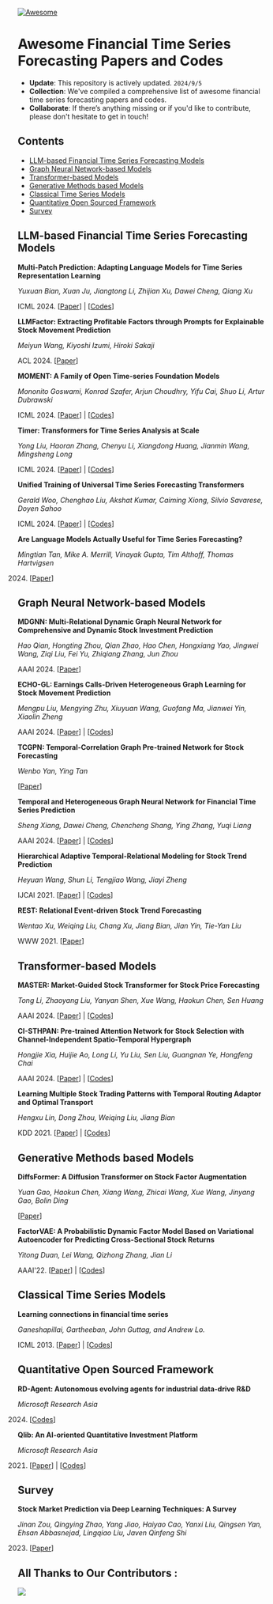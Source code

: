[![Awesome](https://cdn.rawgit.com/sindresorhus/awesome/d7305f38d29fed78fa85652e3a63e154dd8e8829/media/badge.svg)](https://github.com/TongjiFinLab/awesome-financial-time-series-forecasting) 

# Awesome Financial Time Series Forecasting Papers and Codes


+ **Update**: This repository is actively updated.  `2024/9/5`
+ **Collection**: We've compiled a comprehensive list of awesome financial time series forecasting papers and codes.
+ **Collaborate**: If there’s anything missing or if you'd like to contribute, please don't hesitate to get in touch!

## Contents

+ [LLM-based Financial Time Series Forecasting Models](#LLM-based-Financial-Time-Series-Forecasting-Models)
+ [Graph Neural Network-based Models](#Graph-Neural-Network-based-Models)
+ [Transformer-based Models](#Transformer-based-Models)
+ [Generative Methods based Models](#Generative-Methods-based-Models)
+ [Classical Time Series Models](#Classical-Time-Series-Models)
+ [Quantitative Open Sourced Framework](#Quantitative-Open-Sourced-Framework)
+ [Survey](#Survey)


## LLM-based Financial Time Series Forecasting Models

**Multi-Patch Prediction: Adapting Language Models for Time Series Representation Learning** 

*Yuxuan Bian, Xuan Ju, Jiangtong Li, Zhijian Xu, Dawei Cheng, Qiang Xu* 

ICML 2024. [[Paper](https://openreview.net/forum?id=Rx9GMufByc)] | [[Codes](https://github.com/yxbian23/aLLM4TS)]


**LLMFactor: Extracting Profitable Factors through Prompts for Explainable Stock Movement Prediction**

*Meiyun Wang, Kiyoshi Izumi, Hiroki Sakaji*

ACL 2024. [[Paper](https://aclanthology.org/2024.findings-acl.185.pdf)]


**MOMENT: A Family of Open Time-series Foundation Models**

*Mononito Goswami, Konrad Szafer, Arjun Choudhry, Yifu Cai, Shuo Li, Artur Dubrawski*

ICML 2024. [[Paper](https://arxiv.org/abs/2402.03885)] | [[Codes](https://github.com/moment-timeseries-foundation-model/moment)]


**Timer: Transformers for Time Series Analysis at Scale**

*Yong Liu, Haoran Zhang, Chenyu Li, Xiangdong Huang, Jianmin Wang, Mingsheng Long*

ICML 2024. [[Paper](https://arxiv.org/abs/2402.02368)] | [[Codes](https://github.com/thuml/Large-Time-Series-Model)]

**Unified Training of Universal Time Series Forecasting Transformers**

*Gerald Woo, Chenghao Liu, Akshat Kumar, Caiming Xiong, Silvio Savarese, Doyen Sahoo*

ICML 2024. [[Paper](https://arxiv.org/abs/2402.02592)] | [[Codes](https://github.com/redoules/moirai)]

**Are Language Models Actually Useful for Time Series Forecasting?**

*Mingtian Tan, Mike A. Merrill, Vinayak Gupta, Tim Althoff, Thomas Hartvigsen*

2024. [[Paper](https://arxiv.org/abs/2406.16964)]


## Graph Neural Network-based Models

**MDGNN: Multi-Relational Dynamic Graph Neural Network for Comprehensive and Dynamic Stock Investment Prediction**

*Hao Qian, Hongting Zhou, Qian Zhao, Hao Chen, Hongxiang Yao, Jingwei Wang, Ziqi Liu, Fei Yu, Zhiqiang Zhang, Jun Zhou*

AAAI 2024. [[Paper](https://ojs.aaai.org/index.php/AAAI/article/view/29381)]

**ECHO-GL: Earnings Calls-Driven Heterogeneous Graph Learning for Stock Movement Prediction**

*Mengpu Liu, Mengying Zhu, Xiuyuan Wang, Guofang Ma, Jianwei Yin, Xiaolin Zheng*

AAAI 2024. [[Paper](https://ojs.aaai.org/index.php/AAAI/article/view/29305)] | [[Codes](https://github.com/pupu0302/ECHOGL)]

**TCGPN: Temporal-Correlation Graph Pre-trained Network for Stock Forecasting**

*Wenbo Yan, Ying Tan*

[[Paper](https://arxiv.org/abs/2407.18519)]

**Temporal and Heterogeneous Graph Neural Network for Financial Time Series Prediction**

*Sheng Xiang, Dawei Cheng, Chencheng Shang, Ying Zhang, Yuqi Liang*

AAAI 2024. [[Paper](https://arxiv.org/abs/2305.08740)] | [[Codes](https://github.com/finint/THGNN)]

**Hierarchical Adaptive Temporal-Relational Modeling for Stock Trend Prediction**

*Heyuan Wang, Shun Li, Tengjiao Wang, Jiayi Zheng*

IJCAI 2021. [[Paper](https://www.ijcai.org/proceedings/2021/508)] | [[Codes](https://github.com/lixiaojieff/HGTAN)]

**REST: Relational Event-driven Stock Trend Forecasting**

*Wentao Xu, Weiqing Liu, Chang Xu, Jiang Bian, Jian Yin, Tie-Yan Liu*

WWW 2021. [[Paper](https://arxiv.org/abs/2102.07372)]


## Transformer-based Models

**MASTER: Market-Guided Stock Transformer for Stock Price Forecasting**

*Tong Li, Zhaoyang Liu, Yanyan Shen, Xue Wang, Haokun Chen, Sen Huang*

AAAI 2024. [[Paper](https://ojs.aaai.org/index.php/AAAI/article/view/27767)] | [[Codes](https://github.com/SJTU-DMTai/MASTER)]

**CI-STHPAN: Pre-trained Attention Network for Stock Selection with Channel-Independent Spatio-Temporal Hypergraph**

*Hongjie Xia, Huijie Ao, Long Li, Yu Liu, Sen Liu, Guangnan Ye, Hongfeng Chai*

AAAI 2024. [[Paper](https://ojs.aaai.org/index.php/AAAI/article/view/28770)] | [[Codes](https://github.com/Harryx2019/CI-STHPAN)]

**Learning Multiple Stock Trading Patterns with Temporal Routing Adaptor and Optimal Transport**

*Hengxu Lin, Dong Zhou, Weiqing Liu, Jiang Bian*

KDD 2021. [[Paper](https://arxiv.org/abs/2106.12950)] | [[Codes](https://github.com/microsoft/qlib/tree/main/examples/benchmarks/TRA)]



## Generative Methods based Models

**DiffsFormer: A Diffusion Transformer on Stock Factor Augmentation**

*Yuan Gao, Haokun Chen, Xiang Wang, Zhicai Wang, Xue Wang, Jinyang Gao, Bolin Ding*

[[Paper](https://arxiv.org/abs/2402.06656)]

**FactorVAE: A Probabilistic Dynamic Factor Model Based on Variational Autoencoder for Predicting Cross-Sectional Stock Returns**

*Yitong Duan, Lei Wang, Qizhong Zhang, Jian Li*

AAAI'22. [[Paper](https://ojs.aaai.org/index.php/AAAI/article/view/20369)] | [[Codes](https://github.com/harrishe1999/FactorVAE)]


## Classical Time Series Models

**Learning connections in financial time series**

*Ganeshapillai, Gartheeban, John Guttag, and Andrew Lo.*

ICML 2013. [[Paper](http://proceedings.mlr.press/v28/ganeshapillai13.pdf)] | [[Codes]()]


## Quantitative Open Sourced Framework

**RD-Agent: Autonomous evolving agents for industrial data-drive R&D**

*Microsoft Research Asia*

2024. [[Codes](https://github.com/microsoft/RD-Agent)]

**Qlib: An AI-oriented Quantitative Investment Platform**

*Microsoft Research Asia*

2021. [[Paper](https://arxiv.org/abs/2009.11189)] | [[Codes](https://github.com/microsoft/qlib)]


## Survey

**Stock Market Prediction via Deep Learning Techniques: A Survey**

*Jinan Zou, Qingying Zhao, Yang Jiao, Haiyao Cao, Yanxi Liu, Qingsen Yan, Ehsan Abbasnejad, Lingqiao Liu, Javen Qinfeng Shi*

2023. [[Paper](https://arxiv.org/abs/2212.12717)]



## All Thanks to Our Contributors :

<a href="https://github.com/TongjiFinLab/awesome-financial-time-series-forecasting/graphs/contributors">
  <img src="https://contrib.rocks/image?repo=TongjiFinLab/awesome-financial-time-series-forecasting" />
</a>

